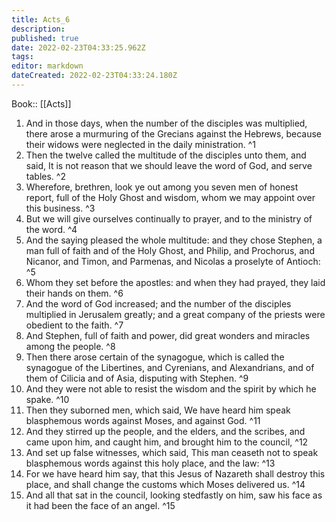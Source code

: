 ```yaml
---
title: Acts_6
description: 
published: true
date: 2022-02-23T04:33:25.962Z
tags: 
editor: markdown
dateCreated: 2022-02-23T04:33:24.180Z
---
```


 Book:: [[Acts]]
 1. And in those days, when the number of the disciples was multiplied, there arose a murmuring of the Grecians against the Hebrews, because their widows were neglected in the daily ministration. ^1
 2. Then the twelve called the multitude of the disciples unto them, and said, It is not reason that we should leave the word of God, and serve tables. ^2
 3. Wherefore, brethren, look ye out among you seven men of honest report, full of the Holy Ghost and wisdom, whom we may appoint over this business. ^3
 4. But we will give ourselves continually to prayer, and to the ministry of the word. ^4
 5. And the saying pleased the whole multitude: and they chose Stephen, a man full of faith and of the Holy Ghost, and Philip, and Prochorus, and Nicanor, and Timon, and Parmenas, and Nicolas a proselyte of Antioch: ^5
 6. Whom they set before the apostles: and when they had prayed, they laid their hands on them. ^6
 7. And the word of God increased; and the number of the disciples multiplied in Jerusalem greatly; and a great company of the priests were obedient to the faith. ^7
 8. And Stephen, full of faith and power, did great wonders and miracles among the people. ^8
 9. Then there arose certain of the synagogue, which is called the synagogue of the Libertines, and Cyrenians, and Alexandrians, and of them of Cilicia and of Asia, disputing with Stephen. ^9
 10. And they were not able to resist the wisdom and the spirit by which he spake. ^10
 11. Then they suborned men, which said, We have heard him speak blasphemous words against Moses, and against God. ^11
 12. And they stirred up the people, and the elders, and the scribes, and came upon him, and caught him, and brought him to the council, ^12
 13. And set up false witnesses, which said, This man ceaseth not to speak blasphemous words against this holy place, and the law: ^13
 14. For we have heard him say, that this Jesus of Nazareth shall destroy this place, and shall change the customs which Moses delivered us. ^14
 15. And all that sat in the council, looking stedfastly on him, saw his face as it had been the face of an angel. ^15
